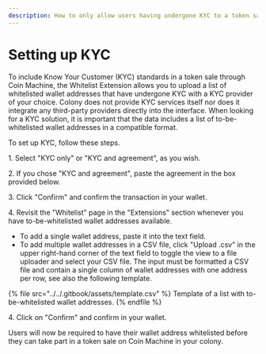 ```yaml
---
description: How to only allow users having undergone KYC to a token sale.
---
```


# Setting up KYC

To include Know Your Customer (KYC) standards in a token sale through Coin Machine, the Whitelist Extension allows you to upload a list of whitelisted wallet addresses that have undergone KYC with a KYC provider of your choice. Colony does not provide KYC services itself nor does it integrate any third-party providers directly into the interface. When looking for a KYC solution, it is important that the data includes a list of to-be-whitelisted wallet addresses in a compatible format.&#x20;

To set up KYC, follow these steps.&#x20;

1\. Select "KYC only" or "KYC and agreement", as you wish.

2\. If you chose "KYC and agreement", paste the agreement in the box provided below.

3\. Click "Confirm" and confirm the transaction in your wallet.

4\. Revisit the "Whitelist" page in the "Extensions" section whenever you have to-be-whitelisted wallet addresses available.

* To add a single wallet address, paste it into the text field.
* To add multiple wallet addresses in a CSV file, click "Upload .csv" in the upper right-hand corner of the text field to toggle the view to a file uploader and select your CSV file. The input must be formatted a CSV file and contain a single column of wallet addresses with one address per row, see also the following template.

{% file src="../../.gitbook/assets/template.csv" %}
Template of a list with to-be-whitelisted wallet addresses.
{% endfile %}

4\. Click on "Confirm" and confirm in your wallet.

Users will now be required to have their wallet address whitelisted before they can take part in a token sale on Coin Machine in your colony.
